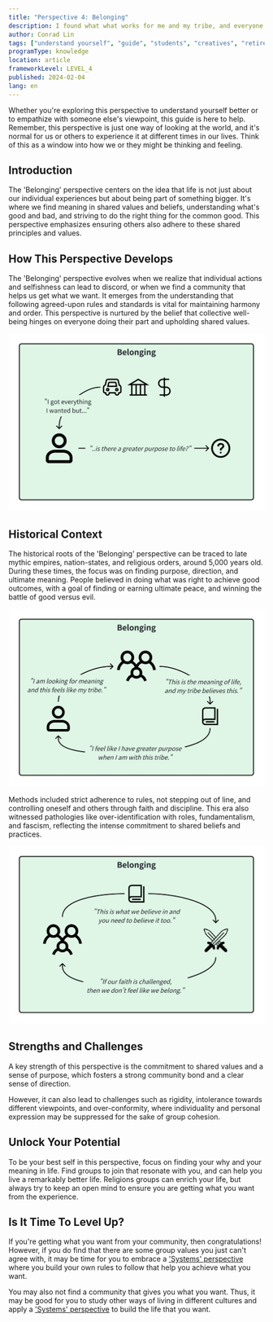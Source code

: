 ```yaml
---
title: "Perspective 4: Belonging"
description: I found what what works for me and my tribe, and everyone should do it too.
author: Conrad Lin
tags: ["understand yourself", "guide", "students", "creatives", "retirees"]
programType: knowledge
location: article
frameworkLevel: LEVEL_4
published: 2024-02-04
lang: en
---
```


<InfoBanner shouldCenter emoji=":bulb:">
  Whether you're exploring this perspective to understand yourself better or to empathize with someone else's viewpoint, this guide is here to help. Remember, this perspective is just one way of looking at the world, and it's normal for us or others to experience it at different times in our lives. Think of this as a window into how we or they might be thinking and feeling.
</InfoBanner>

## Introduction

The 'Belonging' perspective centers on the idea that life is not just about our individual experiences but about being part of something bigger. It's where we find meaning in shared values and beliefs, understanding what's good and bad, and striving to do the right thing for the common good. This perspective emphasizes ensuring others also adhere to these shared principles and values.

## How This Perspective Develops

The 'Belonging' perspective evolves when we realize that individual actions and selfishness can lead to discord, or when we find a community that helps us get what we want. It emerges from the understanding that following agreed-upon rules and standards is vital for maintaining harmony and order. This perspective is nurtured by the belief that collective well-being hinges on everyone doing their part and upholding shared values.

![Image](../../../../framework/4_a.jpg)

## Historical Context

The historical roots of the 'Belonging' perspective can be traced to late mythic empires, nation-states, and religious orders, around 5,000 years old. During these times, the focus was on finding purpose, direction, and ultimate meaning. People believed in doing what was right to achieve good outcomes, with a goal of finding or earning ultimate peace, and winning the battle of good versus evil.

![Image](../../../../framework/4_b.jpg)

Methods included strict adherence to rules, not stepping out of line, and controlling oneself and others through faith and discipline. This era also witnessed pathologies like over-identification with roles, fundamentalism, and fascism, reflecting the intense commitment to shared beliefs and practices.

![Image](../../../../framework/4_c.jpg)

## Strengths and Challenges

A key strength of this perspective is the commitment to shared values and a sense of purpose, which fosters a strong community bond and a clear sense of direction.

However, it can also lead to challenges such as rigidity, intolerance towards different viewpoints, and over-conformity, where individuality and personal expression may be suppressed for the sake of group cohesion.

## Unlock Your Potential

To be your best self in this perspective, focus on finding your why and your meaning in life. Find groups to join that resonate with you, and can help you live a remarkably better life. Religions groups can enrich your life, but always try to keep an open mind to ensure you are getting what you want from the experience.

## Is It Time To Level Up?

If you're getting what you want from your community, then congratulations! However, if you do find that there are some group values you just can't agree with, it may be time for you to embrace a ['Systems' perspective](/unlock-your-potential/programs/guide-5) where you build your own rules to follow that help you achieve what you want.

You may also not find a community that gives you what you want. Thus, it may be good for you to study other ways of living in different cultures and apply a ['Systems' perspective](/unlock-your-potential/programs/guide-5) to build the life that you want.